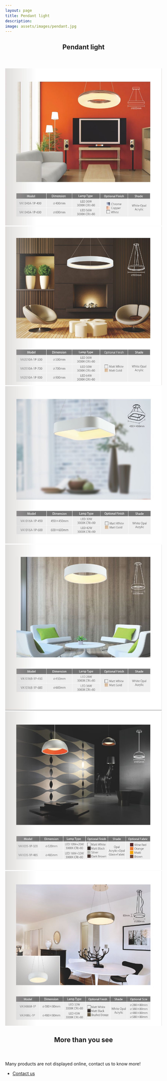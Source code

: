 ```yaml
---
layout: page
title: Pendant light
description: 
image: assets/images/pendant.jpg
---
```


<section>
	<div class="inner">
		<header class="major">
			<h2>Pendant light</h2>
		</header>
		<span class="image main"><img src="/assets/images/pendant-content1.jpg"></span>
		<span class="image main"><img src="/assets/images/pendant-content2.jpg"></span>
		<span class="image main"><img src="/assets/images/pendant-content3.jpg"></span>
		<span class="image main"><img src="/assets/images/pendant-content4.jpg"></span>
		<span class="image main"><img src="/assets/images/pendant-content5.jpg"></span>
		<span class="image main"><img src="/assets/images/pendant-content6.jpg"></span>
	</div>
</section>


<section>
	<div class="inner">
		<header class="major">
			<h2>More than you see</h2>
		</header>
		<p>Many products are not displayed online, contact us to know more!</p>
		<ul class="actions">
			<li><a href="mailto:kenlisten@vaneey.com" class="button next">Contact us</a></li>
		</ul>
	</div>
</section>